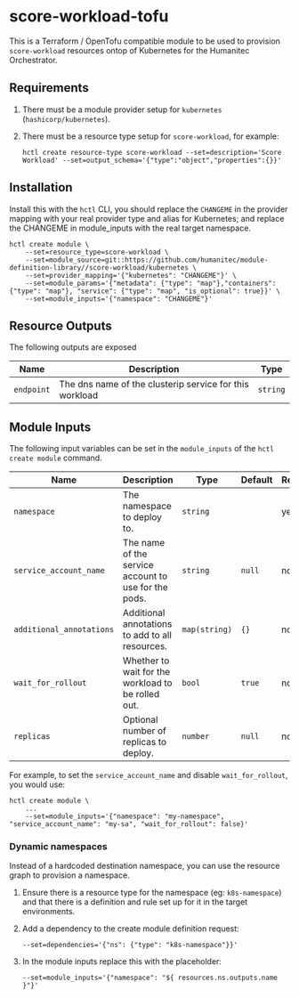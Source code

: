 # score-workload-tofu

This is a Terraform / OpenTofu compatible module to be used to provision `score-workload` resources ontop of Kubernetes for the Humanitec Orchestrator.

## Requirements

1. There must be a module provider setup for `kubernetes` (`hashicorp/kubernetes`).
2. There must be a resource type setup for `score-workload`, for example:

    ```
    hctl create resource-type score-workload --set=description='Score Workload' --set=output_schema='{"type":"object","properties":{}}'
    ```

## Installation

Install this with the `hctl` CLI, you should replace the `CHANGEME` in the provider mapping with your real provider type and alias for Kubernetes; and replace the CHANGEME in module_inputs with the real target namespace.

```shell
hctl create module \
    --set=resource_type=score-workload \
    --set=module_source=git::https://github.com/humanitec/module-definition-library//score-workload/kubernetes \
    --set=provider_mapping='{"kubernetes": "CHANGEME"}' \
    --set=module_params='{"metadata": {"type": "map"},"containers": {"type": "map"}, "service": {"type": "map", "is_optional": true}}' \
    --set=module_inputs='{"namespace": "CHANGEME"}'
```

## Resource Outputs

The following outputs are exposed

| Name            | Description                                             | Type     |
| --------------- | ------------------------------------------------------- | -------- |
| `endpoint`      | The dns name of the clusterip service for this workload | `string` |

## Module Inputs

The following input variables can be set in the `module_inputs` of the `hctl create module` command.

| Name                     | Description                                           | Type          | Default | Required |
| ------------------------ | ----------------------------------------------------- | ------------- | ------- | -------- |
| `namespace`              | The namespace to deploy to.                           | `string`      |         | yes      |
| `service_account_name`   | The name of the service account to use for the pods.  | `string`      | `null`  | no       |
| `additional_annotations` | Additional annotations to add to all resources.       | `map(string)` | `{}`    | no       |
| `wait_for_rollout`       | Whether to wait for the workload to be rolled out.    | `bool`        | `true`  | no       |
| `replicas`               | Optional number of replicas to deploy.                | `number`      | `null`  | no       |

For example, to set the `service_account_name` and disable `wait_for_rollout`, you would use:

```shell
hctl create module \
    ...
    --set=module_inputs='{"namespace": "my-namespace", "service_account_name": "my-sa", "wait_for_rollout": false}'
```

### Dynamic namespaces

Instead of a hardcoded destination namespace, you can use the resource graph to provision a namespace.

1. Ensure there is a resource type for the namespace (eg: `k8s-namespace`) and that there is a definition and rule set up for it in the target environments.
2. Add a dependency to the create module definition request:

    ```
    --set=dependencies='{"ns": {"type": "k8s-namespace"}}'
    ```

3. In the module inputs replace this with the placeholder:

    ```
    --set=module_inputs='{"namespace": "${ resources.ns.outputs.name }"}'
    ```
